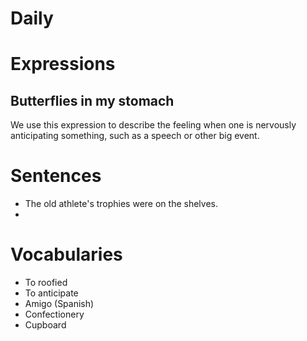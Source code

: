 # Daily

# Expressions

## Butterflies in my stomach

We use this expression to describe the feeling when one is nervously anticipating something, such as a speech or other big event.

# Sentences

- The old athlete's trophies were on the shelves.
- 

# Vocabularies

- To roofied
- To anticipate
- Amigo (Spanish)
- Confectionery
- Cupboard
